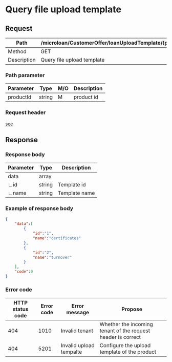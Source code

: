 # Query file upload template

## Request

| Path        | /microloan/CustomerOffer/loanUploadTemplate/{productId} |
| ----------- | ------------------------------------------------------- |
| Method      | GET                                                     |
| Description | Query file upload template                              |

### Path parameter

| Parameter | Type   | M/O  | Description |
| --------- | ------ | ---- | ----------- |
| productId | string | M    | product id  |

### Request header

[see](../../header.md)

## Response

### Response body

| Parameter | Type   | Description   |
| --------- | ------ | ------------- |
| data      | array  |               |
| ∟id       | string | Template id   |
| ∟name     | string | Template name |

### Example of response body

```json
{
    "data":[
        {
            "id":"1",
            "name":"certificates"
        },
        {
            "id":"2",
            "name":"turnover"
        }
    ],
    "code":0
}
```

### Error code

| HTTP status code | Error code | Error message           | Propose                                                      |
| ---------------- | ---------- | ----------------------- | ------------------------------------------------------------ |
| 404              | 1010       | Invalid tenant          | Whether the incoming tenant of the request header is correct |
| 404              | 5201       | Invalid upload tempalte | Configure the upload template of the product                 |

